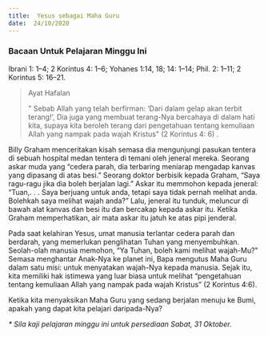 ```yaml
---
title:  Yesus sebagai Maha Guru
date:  24/10/2020
---
```


### Bacaan Untuk Pelajaran Minggu Ini
Ibrani 1: 1–4; 2 Korintus 4: 1–6; Yohanes 1:14, 18; 14: 1–14; Phil. 2: 1–11; 2 Korintus 5: 16–21.

> <p>Ayat Hafalan</p>
> " Sebab Allah yang telah berfirman: ‘Dari dalam gelap akan terbit terang!’, Dia juga yang membuat terang-Nya bercahaya di dalam hati kita, supaya kita beroleh terang dari pengetahuan tentang kemuliaan Allah yang nampak pada wajah Kristus" (2 Korintus 4: 6) .

Billy Graham menceritakan kisah semasa dia mengunjungi pasukan tentera di sebuah hospital medan tentera di temani oleh jeneral mereka. Seorang askar muda yang “cedera parah, dia terbaring meniarap mengadap kanvas yang dipasang di atas besi.” Seorang doktor berbisik kepada Graham, “Saya ragu-ragu jika dia boleh berjalan lagi.” Askar itu memmohon kepada jeneral: “Tuan,. . . Saya berjuang untuk anda, tetapi saya tidak pernah melihat anda. Bolehkah saya melihat wajah anda?” Lalu, jeneral itu tunduk, meluncur di bawah alat kanvas dan besi itu dan bercakap kepada askar itu. Ketika Graham memperhatikan, air mata askar itu jatuh ke atas pipi jenderal.

Pada saat kelahiran Yesus, umat manusia terlantar cedera parah dan berdarah, yang memerlukan penglihatan Tuhan yang menyembuhkan. Seolah-olah manusia memohon, “Ya Tuhan, boleh kami melihat wajah-Mu?" Semasa menghantar Anak-Nya ke planet ini, Bapa mengutus Maha Guru dalam satu misi: untuk menyatakan wajah-Nya kepada manusia. Sejak itu, kita memiliki hak istimewa yang luar biasa untuk melihat “pengetahuan tentang kemuliaan Allah yang nampak pada wajah Kristus” (2 Korintus 4:6).

Ketika kita menyaksikan Maha Guru yang sedang berjalan menuju ke Bumi, apakah yang dapat kita pelajari daripada-Nya?

_* Sila kaji pelajaran minggu ini untuk persediaan Sabat, 31 Oktober._